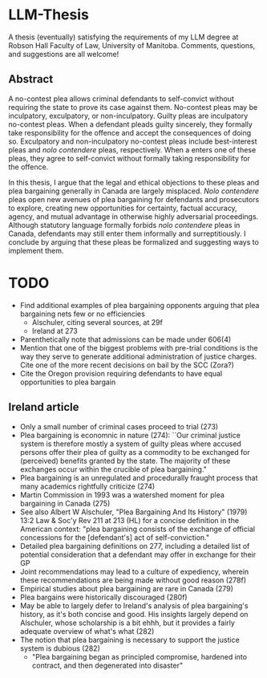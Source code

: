 # LLM-Thesis

A thesis (eventually) satisfying the requirements of my LLM degree at Robson Hall Faculty of Law, University of Manitoba. Comments, questions, and suggestions are all welcome!

## Abstract

A no-contest plea allows criminal defendants to self-convict without requiring the state to prove its case against them. No-contest pleas may be inculpatory, exculpatory, or non-inculpatory. Guilty pleas are inculpatory no-contest pleas. When a defendant pleads guilty sincerely, they formally take responsibility for the offence and accept the consequences of doing so. Exculpatory and non-inculpatory no-contest pleas include best-interest pleas and *nolo contendere* pleas, respectively. When a  enters one of these pleas, they agree to self-convict without formally taking responsibility for the offence.
   
In this thesis, I argue that the legal and ethical objections to these pleas and plea bargaining generally in Canada are largely misplaced. *Nolo contendere* pleas open new avenues of plea bargaining for defendants and prosecutors to explore, creating new opportunities for certainty, factual accuracy, agency, and mutual advantage in otherwise highly adversarial proceedings. Although statutory language formally forbids *nolo contendere* pleas in Canada, defendants may still enter them informally and surreptitiously. I conclude by arguing that these pleas be formalized and suggesting ways to implement them.

# TODO
* Find additional examples of plea bargaining opponents arguing that plea bargaining nets few or no efficiencies
  * Alschuler, citing several sources, at 29f
  * Ireland at 273
* Parenthetically note that admissions can be made under 606(4)
* Mention that one of the biggest problems with pre-trial conditions is the way they serve to generate additional administration of justice charges. Cite one of the more recent decisions on bail by the SCC (Zora?)
* Cite the Oregon provision requiring defendants to have equal opportunities to plea bargain

## Ireland article
* Only a small number of criminal cases proceed to trial (273)
* Plea bargaining is economnic in nature (274): ``Our criminal justice system is therefore mostly a system of guilty pleas where accused persons offer their plea of guilty as a commodity to be exchanged for (perceived) benefits granted by the state. The majority of these exchanges occur within the crucible of plea bargaining."
* Plea bargaining is an unregulated and procedurally fraught process that many academics rightfully criticize (274)
* Martin Commission in 1993 was a watershed moment for plea bargaining in Canada (275)
* See also Albert W Alschuler, "Plea Bargaining And Its History" (1979) 13:2 Law & Soc'y Rev 211 at 213 (HL) for a concise definition in the American context: "plea bargaining consists of the exchange of official concessions for the [defendant's] act of self-conviction."
* Detailed plea bargaining definitions on 277, including a detailed list of potential consideration that a defendant may offer in exchange for their GP
* Joint recommendations may lead to a culture of expediency, wherein these recommendations are being made without good reason (278f)
* Empirical studies about plea bargaining are rare in Canada (279)
* Plea bargains were historically discouraged (280f)
* May be able to largely defer to Ireland's analysis of plea bargaining's history, as it's both concise and good. His insights largely depend on Alschuler, whose scholarship is a bit ehhh, but it provides a fairly adequate overview of what's what (282)
* The notion that plea bargaining is necessary to support the justice system is dubious (282)
  * "Plea bargaining began as principled compromise, hardened into contract, and then degenerated into disaster"